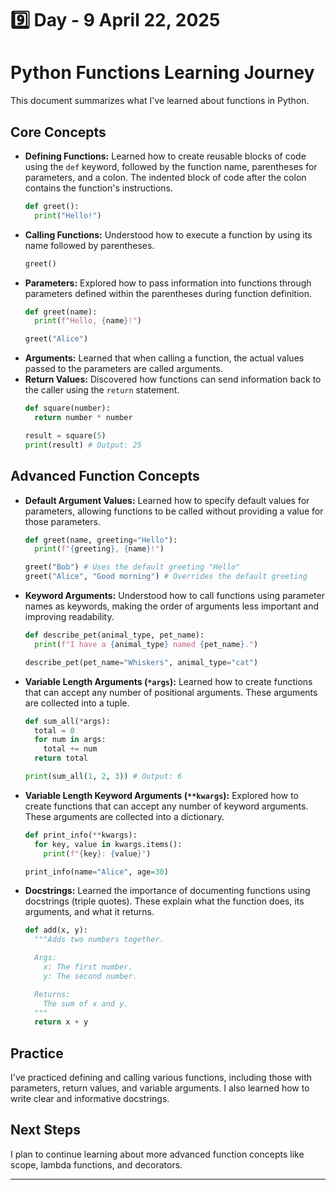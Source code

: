 # 9️⃣ Day - 9 April 22, 2025
# Python Functions Learning Journey

This document summarizes what I've learned about functions in Python.

## Core Concepts

* **Defining Functions:** Learned how to create reusable blocks of code using the `def` keyword, followed by the function name, parentheses for parameters, and a colon. The indented block of code after the colon contains the function's instructions.
    ```python
    def greet():
      print("Hello!")
    ```
* **Calling Functions:** Understood how to execute a function by using its name followed by parentheses.
    ```python
    greet()
    ```
* **Parameters:** Explored how to pass information into functions through parameters defined within the parentheses during function definition.
    ```python
    def greet(name):
      print(f"Hello, {name}!")

    greet("Alice")
    ```
* **Arguments:** Learned that when calling a function, the actual values passed to the parameters are called arguments.
* **Return Values:** Discovered how functions can send information back to the caller using the `return` statement.
    ```python
    def square(number):
      return number * number

    result = square(5)
    print(result) # Output: 25
    ```

## Advanced Function Concepts

* **Default Argument Values:** Learned how to specify default values for parameters, allowing functions to be called without providing a value for those parameters.
    ```python
    def greet(name, greeting="Hello"):
      print(f"{greeting}, {name}!")

    greet("Bob") # Uses the default greeting "Hello"
    greet("Alice", "Good morning") # Overrides the default greeting
    ```
* **Keyword Arguments:** Understood how to call functions using parameter names as keywords, making the order of arguments less important and improving readability.
    ```python
    def describe_pet(animal_type, pet_name):
      print(f"I have a {animal_type} named {pet_name}.")

    describe_pet(pet_name="Whiskers", animal_type="cat")
    ```
* **Variable Length Arguments (`*args`):** Learned how to create functions that can accept any number of positional arguments. These arguments are collected into a tuple.
    ```python
    def sum_all(*args):
      total = 0
      for num in args:
        total += num
      return total

    print(sum_all(1, 2, 3)) # Output: 6
    ```
* **Variable Length Keyword Arguments (`**kwargs`):** Explored how to create functions that can accept any number of keyword arguments. These arguments are collected into a dictionary.
    ```python
    def print_info(**kwargs):
      for key, value in kwargs.items():
        print(f"{key}: {value}")

    print_info(name="Alice", age=30)
    ```
* **Docstrings:** Learned the importance of documenting functions using docstrings (triple quotes). These explain what the function does, its arguments, and what it returns.
    ```python
    def add(x, y):
      """Adds two numbers together.

      Args:
        x: The first number.
        y: The second number.

      Returns:
        The sum of x and y.
      """
      return x + y
    ```

## Practice

I've practiced defining and calling various functions, including those with parameters, return values, and variable arguments. I also learned how to write clear and informative docstrings.

## Next Steps

I plan to continue learning about more advanced function concepts like scope, lambda functions, and decorators.

---
